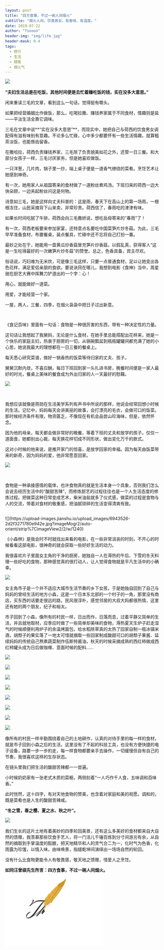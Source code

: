 ```yaml
---
layout: post
title: "四方食事，不过一碗人间烟火"
subtitle: "烟火人间，饮食男女，有香味、有温度。"
date: 2019-07-22
author: "fsoooo"
header-img: "img/life.jpg"
header-mask: 0.4
tags:
  - 修行
  - 生活
  - 随笔
  - 烟火气
---
```


![](https://upload-images.jianshu.io/upload_images/6943526-d557c57081793b3e.jpg?imageMogr2/auto-orient/strip)

**“夫妇生活总是在吃饭，其他时间便是去忙着赚吃饭的钱，实在没多大意思。”**

闲来重读三毛的文章，看到这么一句话，觉得挺有嚼头。

如果把经营婚姻比作做饭，那么，吃喝拉撒、赚钱养家属于不同食材，情趣则是盐——平淡生活全靠它调味。

三毛在文章中说**“实在没多大意思”**，而现实中，她把自己与荷西的饮食男女调配得有滋有味别有意趣。不论多么忙碌，心中多少都要怀有一些生活情趣，就算粗茶淡饭，也能唇齿留香。

在撒哈拉，荷西负责赚钱养家，三毛除了负责貌美如花之外，还管一日三餐。和大部分女孩子一样，三毛讨厌家务，但是她喜欢做饭。

一只洋葱，几片肉，锅子里一炒，端上桌子便是一道香气缭绕的菜肴。烹饪艺术让她感到神奇。

有一次，她用家人从祖国寄来的食材做了一道粉丝煮鸡汤。下班归来的荷西一边大快朵颐，一边夹起粉丝问这是何物。

诗意如三毛，她是这样向丈夫科普的：这是雨，春天下在高山上的第一场雨，一根根冻住，山民采摘背下山来卖，非常珍贵。荷西信了，春雨吃的津津有味。

如果长时间吃腻了牛排，荷西会向三毛撒娇说，想吃岳母寄来的“春雨”了！

有一次，荷西老板要来参加家宴，还特意点名要吃中国菜笋片炒冬菇。为此，三毛早早准备食材，布置餐桌，装点餐具，忙碌中还不忘将自己打扮一番。

最妙之处在于，她能用一盘黄瓜炒香菇冒充笋片炒香菇，以假乱真，获得客人“这是一生吃得最好的一次嫩笋片炒冬菇”的赞誉。总之，色香具备，宾主尽欢。

俗话说，巧妇难为无米炊，可是像三毛这样，只要一点普通食材，足以让她变出各色花样，满足爱侣亲朋的食欲。要说诀窍在哪儿，我想到电影《食神》当中，周星驰在厨艺大赛中挥舞刀铲道出的一个字：心！

用心，就能做好一道菜。

用爱，才能经营一个家。

一屋，两人，三餐，四季，在烟火袅袅中把日子过出新意。

<br/>

《食记百味》里面有一句话：食物是一种很厉害的东西，带有一种决定性的力量。

这句话让我想起了我舅妈，无论是什么食材，在她手里总能搭配出花样来，她是一个快乐的家庭主妇，热衷于厨房的一切，从锅碗瓢盆到瓶瓶罐罐间都充满了她的小心思，她说我最大的理想都在一日三餐的餐桌上。

每天悉心研究菜谱，做好一锅香热的饭菜等待归家的丈夫、孩子。

舅舅沉默内敛，不喜应酬，每日下班回到家一头扎进书房，晚餐时间便是一家人最好的时光，餐桌上美味的餐食成为外出归家的人一天最好的慰藉。

![](https://upload-images.jianshu.io/upload_images/6943526-7a46ffb7b3f14b82.png?imageMogr2/auto-orient/strip%7CimageView2/2/w/1240)

<br/>

我想应该就像是蒋勋在生活美学系列有声书中所说的那样，他说会经常回想小时候的生活。记忆中，妈妈每天会讲美丽的故事，会打漂亮的毛衣，会做可口的饭菜。那时候经济条件有限，物资匮乏，不像现在有机会品尝山珍海味，但是，依然怀念。

因为他的母亲，每天都会做非常好的晚餐，等着下班的丈夫和放学的孩子。仅仅一道面食，她都别出心裁，每天换花样切成不同形状，做出变化万千的款式。

这对小时候的他来说，是推开家门的惊喜，是放学回家的幸福。因为每天由饭菜带来的新奇，因为妈妈的爱，他非常愿意回家。

![](https://upload-images.jianshu.io/upload_images/6943526-7b2e475ae0b0534c.jpg?imageMogr2/auto-orient/strip)

<br/>

食物是一种承接感情的载体，也许食物真的就是生活本身一个具象，否则我们怎么会说去经历生活中的“酸甜苦辣”，而修炼厨艺的过程往往也是一个人生活态度的修炼过程。把做菜这种日常变成艺术，柴米油盐就多了仪式感，做菜的过程是食物与人的交流，带着对食材的敬重感，把油腻琐碎的生活变得清爽有致。

<br/>
![](https://upload-images.jianshu.io/upload_images/6943526-2d2f3271780e942e.jpg?imageMogr2/auto-orient/strip%7CimageView2/2/w/1240)

《小森林》是我会时不时就找出来看的电影，在一些非常沮丧的时刻，不开心的时候看看这部电影，很神奇的就会获取一些好好生活的动力。

我很喜欢片子里面女主角的干净的厨房，她独自一人在溽热的午后、下雪的冬天料理一些好吃的食物，那种感觉真的很打动人，让人觉得食物就是平凡生活中的小确幸。

![](https://upload-images.jianshu.io/upload_images/6943526-55c110852f0dc5dc.jpg?imageMogr2/auto-orient/strip%7CimageView2/2/w/1240)

女主角市子是一个并不适应大城市生活节奏的乡下女孩，于是她独自回到了自己与妈妈的曾经生活的地方小森，这是一个日本东北部的一个村子的一角，那里没有商店，买东西的话要走很远的路，民风很淳朴，感觉邻居的大叔大妈都很热情，这里还有她的两个朋友，纪子和裕太。





市子回到了小森，像所有的村民一样，日出而作，日落而息，过着平静又简单的生活，并且就地取材，应季应时做了一些简单却美味的食物，溽热夏天生炉子赶走湿气的时候顺便利用炉子的余温烤面包，给水稻除草真的太热了回家自制一瓶冰镇米酒，胡颓子的果实落了一地太可惜就摘取一些回家制成酸甜可口的胡颓子果酱、延续妈妈的传统自己熬煮蔬菜制作伍斯特酱油，秋天的时候采摘成熟的西红柿做成西红柿罐头成为日后做咖喱、意面时候的配料……

![](https://upload-images.jianshu.io/upload_images/6943526-caba21830a46b231.jpg?imageMogr2/auto-orient/strip%7CimageView2/2/w/1240)

![](https://upload-images.jianshu.io/upload_images/6943526-268f94d103393cc9.jpg?imageMogr2/auto-orient/strip%7CimageView2/2/w/1240)

![](https://upload-images.jianshu.io/upload_images/6943526-cbcf835edede4241.jpg?imageMogr2/auto-orient/strip%7CimageView2/2/w/1240)

![](https://upload-images.jianshu.io/upload_images/6943526-0908514b8f70e883.jpg?imageMogr2/auto-orient/strip%7CimageView2/2/w/1240)

![](https://upload-images.jianshu.io/upload_images/6943526-432daff5ec712233.jpg?imageMogr2/auto-orient/strip%7CimageView2/2/w/1240)


![](https://upload-images.jianshu.io/upload_images/6943526-b5851233f8cee423.jpg?imageMogr2/auto-orient/strip%7CimageView2/2/w/1240)

![](https://upload-images.jianshu.io/upload_images/6943526-1137c12a1c270013.jpg?imageMogr2/auto-orient/strip%7CimageView2/2/w/1240)

![](https://upload-images.jianshu.io/upload_images/6943526-1d5bbe99850c1c6b.jpg?imageMogr2/auto-orient/strip%7CimageView2/2/w/1240)


像所有的村民一样辛勤围绕着自己的土地耕作，认真的对待手里的每一样的食材，就是市子回到小森之后的生活，这里没有了不起的科技工具，也没有方便快捷的电子设备，路要一步一步的走，每一样食物都要亲手去操作，一切缓慢但自有自己的节奏，我很喜欢这样的生存状态。

在镜头里我们把生活的酸甜苦辣都一一尝遍。

小时候奶奶家有一张老式木质的菜橱，两侧刻着“一人巧作千人食，五味调和百味香。”

此时恍然，这十四字，有对天地食物的赞美，也含着对家庭和美的祝愿。调和的，既是菜肴也是人生的酸甜苦辣咸。

**“冬之雪，春之樱、夏之水、秋之叶”。**

![](https://upload-images.jianshu.io/upload_images/6943526-2f577bdcb1a9d94f.jpg?imageMogr2/auto-orient/strip)

我们生长的这片土地有着美妙的四季轮回美景，还有这么多美好的食材都来自大自然的馈赠，我羡慕那些饮食手艺人，将一门活儿千锤百炼到分寸间游刃有余，从自然的摘取到手掌温度的酝酿，把天地精华和人的灵气合二为一，化时气为色香，化雨露为珍馐，以情入味，由味唤景，指缝乾坤间演绎出一场场自然的轮回。

没有什么比食物更能令人有敬畏感，敬天地之馈赠，惜爱人之烹饪。

**如同汪曾祺先生所言：四方食事，不过一碗人间烟火。**
![](/img/ending.gif)
